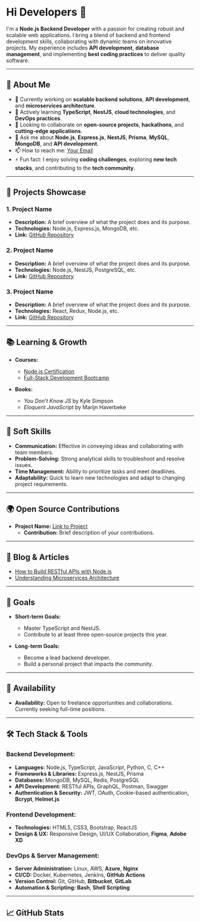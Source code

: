 # Hi Developers 👋

I'm a **Node.js Backend Developer** with a passion for creating robust and scalable web applications. I bring a blend of backend and frontend development skills, collaborating with dynamic teams on innovative projects. My experience includes **API development**, **database management**, and implementing **best coding practices** to deliver quality software.

---

## 💼 **About Me**
- 🔭 Currently working on **scalable backend solutions**, **API development**, and **microservices architecture**.
- 🌱 Actively learning **TypeScript**, **NestJS**, **cloud technologies**, and **DevOps practices**.
- 👯 Looking to collaborate on **open-source projects**, **hackathons**, and **cutting-edge applications**.
- 💬 Ask me about **Node.js**, **Express.js**, **NestJS**, **Prisma**, **MySQL**, **MongoDB**, and **API development**.
- 📫 How to reach me: [Your Email](mailto:youremail@example.com)
- ⚡ Fun fact: I enjoy solving **coding challenges**, exploring **new tech stacks**, and contributing to the **tech community**.

---

## 🚀 **Projects Showcase**
### **1. Project Name**
- **Description:** A brief overview of what the project does and its purpose.
- **Technologies:** Node.js, Express.js, MongoDB, etc.
- **Link:** [GitHub Repository](https://github.com/yourproject)

### **2. Project Name**
- **Description:** A brief overview of what the project does and its purpose.
- **Technologies:** Node.js, NestJS, PostgreSQL, etc.
- **Link:** [GitHub Repository](https://github.com/yourproject)

### **3. Project Name**
- **Description:** A brief overview of what the project does and its purpose.
- **Technologies:** React, Redux, Node.js, etc.
- **Link:** [GitHub Repository](https://github.com/yourproject)

---

## 📚 **Learning & Growth**
- **Courses:** 
  - [Node.js Certification](https://www.example.com)
  - [Full-Stack Development Bootcamp](https://www.example.com)

- **Books:**
  - *You Don’t Know JS* by Kyle Simpson
  - *Eloquent JavaScript* by Marijn Haverbeke

---

## 🧩 **Soft Skills**
- **Communication:** Effective in conveying ideas and collaborating with team members.
- **Problem-Solving:** Strong analytical skills to troubleshoot and resolve issues.
- **Time Management:** Ability to prioritize tasks and meet deadlines.
- **Adaptability:** Quick to learn new technologies and adapt to changing project requirements.

---

## 🌍 **Open Source Contributions**
- **Project Name:** [Link to Project](https://github.com/yourproject)
  - **Contribution:** Brief description of your contributions.

---

## 📝 **Blog & Articles**
- [How to Build RESTful APIs with Node.js](https://yourblog.com/restful-apis-nodejs)
- [Understanding Microservices Architecture](https://yourblog.com/microservices-architecture)

---

## 🎯 **Goals**
- **Short-term Goals:** 
  - Master TypeScript and NestJS.
  - Contribute to at least three open-source projects this year.

- **Long-term Goals:** 
  - Become a lead backend developer.
  - Build a personal project that impacts the community.

---

## 📅 **Availability**
- **Availability:** Open to freelance opportunities and collaborations. Currently seeking full-time positions.

---

## 🛠️ **Tech Stack & Tools**

### **Backend Development:**
- **Languages:** Node.js, TypeScript, JavaScript, Python, C, C++
- **Frameworks & Libraries:** Express.js, NestJS, Prisma
- **Databases:** MongoDB, MySQL, Redis, PostgreSQL
- **API Development:** RESTful APIs, GraphQL, Postman, Swagger
- **Authentication & Security:** JWT, OAuth, Cookie-based authentication, **Bcrypt**, **Helmet.js**

### **Frontend Development:**
- **Technologies:** HTML5, CSS3, Bootstrap, ReactJS
- **Design & UX:** Responsive Design, UI/UX Collaboration, **Figma**, **Adobe XD**

### **DevOps & Server Management:**
- **Server Administration:** Linux, AWS, **Azure**, **Nginx**
- **CI/CD:** Docker, Kubernetes, Jenkins, **GitHub Actions**
- **Version Control:** Git, GitHub, **Bitbucket**, **GitLab**
- **Automation & Scripting:** **Bash**, **Shell Scripting**

---

## 📈 **GitHub Stats**
<p align="center">
  <img align="center" src="https://github-readme-stats.ver
